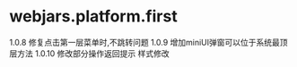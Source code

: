 # webjars.platform.first


1.0.8
修复点击第一层菜单时,不跳转问题
1.0.9
增加miniUI弹窗可以位于系统最顶层方法
1.0.10
修改部分操作返回提示
样式修改